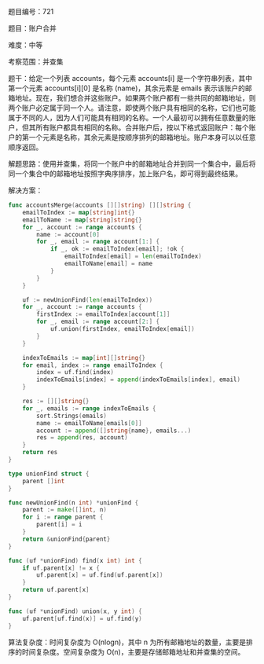 题目编号：721

题目：账户合并

难度：中等

考察范围：并查集

题干：给定一个列表 accounts，每个元素 accounts[i] 是一个字符串列表，其中第一个元素 accounts[i][0] 是名称 (name)，其余元素是 emails 表示该账户的邮箱地址。现在，我们想合并这些账户。如果两个账户都有一些共同的邮箱地址，则两个账户必定属于同一个人。请注意，即使两个账户具有相同的名称，它们也可能属于不同的人，因为人们可能具有相同的名称。一个人最初可以拥有任意数量的账户，但其所有账户都具有相同的名称。合并账户后，按以下格式返回账户：每个账户的第一个元素是名称，其余元素是按顺序排列的邮箱地址。账户本身可以以任意顺序返回。

解题思路：使用并查集，将同一个账户中的邮箱地址合并到同一个集合中，最后将同一个集合中的邮箱地址按照字典序排序，加上账户名，即可得到最终结果。

解决方案：

```go
func accountsMerge(accounts [][]string) [][]string {
    emailToIndex := map[string]int{}
    emailToName := map[string]string{}
    for _, account := range accounts {
        name := account[0]
        for _, email := range account[1:] {
            if _, ok := emailToIndex[email]; !ok {
                emailToIndex[email] = len(emailToIndex)
                emailToName[email] = name
            }
        }
    }

    uf := newUnionFind(len(emailToIndex))
    for _, account := range accounts {
        firstIndex := emailToIndex[account[1]]
        for _, email := range account[2:] {
            uf.union(firstIndex, emailToIndex[email])
        }
    }

    indexToEmails := map[int][]string{}
    for email, index := range emailToIndex {
        index = uf.find(index)
        indexToEmails[index] = append(indexToEmails[index], email)
    }

    res := [][]string{}
    for _, emails := range indexToEmails {
        sort.Strings(emails)
        name := emailToName[emails[0]]
        account := append([]string{name}, emails...)
        res = append(res, account)
    }
    return res
}

type unionFind struct {
    parent []int
}

func newUnionFind(n int) *unionFind {
    parent := make([]int, n)
    for i := range parent {
        parent[i] = i
    }
    return &unionFind{parent}
}

func (uf *unionFind) find(x int) int {
    if uf.parent[x] != x {
        uf.parent[x] = uf.find(uf.parent[x])
    }
    return uf.parent[x]
}

func (uf *unionFind) union(x, y int) {
    uf.parent[uf.find(x)] = uf.find(y)
}
```

算法复杂度：时间复杂度为 O(nlogn)，其中 n 为所有邮箱地址的数量，主要是排序的时间复杂度。空间复杂度为 O(n)，主要是存储邮箱地址和并查集的空间。